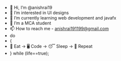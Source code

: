 - 👋 Hi, I’m @anishrai19
- 👀 I’m interested in UI designs
- 🌱 I’m currently learning web development and javafx
- 💞️ I’m a MCA student
- 📫 How to reach me - anishrai191199@gmail.com
- do
- {
-   🍜 Eat -> 🖥️ Code -> 😴 Sleep -> 🔁 Repeat
-    } while (life==true);

<!---
anishrai19/anishrai19 is a ✨ special ✨ repository because its `README.md` (this file) appears on your GitHub profile.
You can click the Preview link to take a look at your changes.
--->

